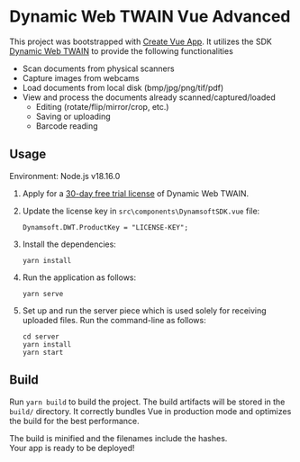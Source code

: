 # Dynamic Web TWAIN Vue Advanced

This project was bootstrapped with [Create Vue App](https://github.com/vuejs/vue-cli). It utilizes the SDK [Dynamic Web TWAIN](https://www.dynamsoft.com/Products/WebTWAIN_Overview.aspx) to provide the following functionalities

* Scan documents from physical scanners
* Capture images from webcams
* Load documents from local disk (bmp/jpg/png/tif/pdf)
* View and process the documents already scanned/captured/loaded
  * Editing (rotate/flip/mirror/crop, etc.)
  * Saving or uploading
  * Barcode reading

## Usage

Environment: Node.js v18.16.0

1. Apply for a [30-day free trial license](https://www.dynamsoft.com/customer/license/trialLicense?product=dwt) of Dynamic Web TWAIN.

2. Update the license key in `src\components\DynamsoftSDK.vue` file:

   ```
   Dynamsoft.DWT.ProductKey = "LICENSE-KEY";
   ```

3. Install the dependencies:

   ```
   yarn install
   ```

4. Run the application as follows:

   ```
   yarn serve
   ```

5. Set up and run the server piece which is used solely for receiving uploaded files. Run the  command-line as follows:

   ```
   cd server
   yarn install
   yarn start
   ```

## Build

Run `yarn build` to build the project. The build artifacts will be stored in the `build/` directory. 
It correctly bundles Vue in production mode and optimizes the build for the best performance.

The build is minified and the filenames include the hashes.<br />
Your app is ready to be deployed!

